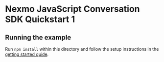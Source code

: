# Nexmo JavaScript Conversation SDK Quickstart 1

## Running the example

Run `npm install` within this directory and follow the setup instructions in the [getting started guide](../../docs/2-inviting-members.md).
